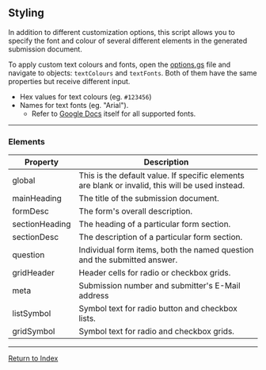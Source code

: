 ## Styling

In addition to different customization options, this script allows you to specify the font and colour of several different elements in the generated submission document.

To apply custom text colours and fonts, open the [options.gs](../script/options.js) file and navigate to objects: `textColours` and `textFonts`. Both of them have the same properties but receive different input.

* Hex values for text colours (eg. `#123456`)
* Names for text fonts (eg. "Arial").
	* Refer to [Google Docs](https://docs.google.com) itself for all supported fonts.

---

### Elements

| Property | Description |
|---|---|
| global | This is the default value. If specific elements are blank or invalid, this will be used instead. |
| mainHeading | The title of the submission document. |
| formDesc | The form's overall description. |
| sectionHeading | The heading of a particular form section. |
| sectionDesc | The description of a particular form section. |
| question | Individual form items, both the named question and the submitted answer. |
| gridHeader | Header cells for radio or checkbox grids. |
| meta | Submission number and submitter's E-Mail address |
| listSymbol | Symbol text for radio button and checkbox lists. |
| gridSymbol | Symbol text for radio and checkbox grids. |

---

[Return to Index](../readme.md) 
